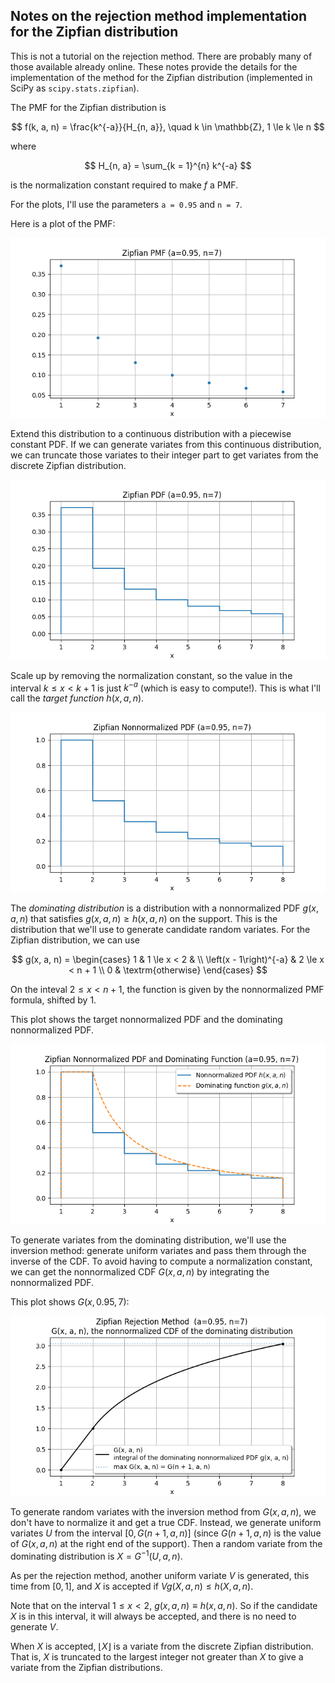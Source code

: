 Notes on the rejection method implementation for the Zipfian distribution
-------------------------------------------------------------------------

This is not a tutorial on the rejection method.  There are probably many of
those available already online.  These notes provide the details for the
implementation of the method for the Zipfian distribution (implemented in
SciPy as `scipy.stats.zipfian`).

The PMF for the Zipfian distribution is

$$
    f(k, a, n) = \frac{k^{-a}}{H_{n, a}}, \quad k \in \mathbb{Z}, 1 \le k \le n
$$

where

$$
    H_{n, a} = \sum_{k = 1}^{n} k^{-a}
$$

is the normalization constant required to make $f$ a PMF.

For the plots, I'll use the parameters `a = 0.95` and `n = 7`.

Here is a plot of the PMF:

![](https://github.com/WarrenWeckesser/experiments/blob/main/python/numpy/random-cython/docs/zipfian_pmf.png)

Extend this distribution to a continuous distribution with a piecewise constant PDF.
If we can generate variates from this continuous distribution, we can truncate those
variates to their integer part to get variates from the discrete Zipfian distribution.

![](https://github.com/WarrenWeckesser/experiments/blob/main/python/numpy/random-cython/docs/zipfian_pdf.png)

Scale up by removing the normalization constant, so the value in the interval
$k \le x < k + 1$ is just $k^{-a}$ (which is easy to compute!).  This is what
I'll call the *target function* $h(x, a, n)$.

![](https://github.com/WarrenWeckesser/experiments/blob/main/python/numpy/random-cython/docs/zipfian_nnpdf.png)

The *dominating distribution* is a distribution with a nonnormalized PDF $g(x, a, n)$ that
satisfies $g(x, a, n) \ge h(x, a, n)$ on the support.  This is the distribution that we'll
use to generate candidate random variates.  For the Zipfian distribution, we can use

$$
    g(x, a, n)
     = \begin{cases}
         1                       & 1 \le x < 2 &       \\
         \left(x - 1\right)^{-a} & 2 \le x < n + 1     \\
         0                       & \textrm{otherwise}
       \end{cases}
$$

On the inteval $2 \le x < n + 1$, the function is given by the
nonnormalized PMF formula, shifted by 1.

This plot shows the target nonnormalized PDF and the dominating nonnormalized PDF.

![](https://github.com/WarrenWeckesser/experiments/blob/main/python/numpy/random-cython/docs/zipfian_nnpdf_and_dom.png)

To generate variates from the dominating distribution, we'll use the inversion method:
generate uniform variates and pass them through the inverse of the CDF.  To avoid
having to compute a normalization constant, we can get the nonnormalized CDF
$G(x, a, n)$ by integrating the nonnormalized PDF.

This plot shows $G(x, 0.95, 7)$:

![](https://github.com/WarrenWeckesser/experiments/blob/main/python/numpy/random-cython/docs/zipfian_dom_nncdf.png)

To generate random variates with the inversion method from $G(x, a, n)$, we don't
have to normalize it and get a true CDF. Instead, we generate uniform variates $U$
from the interval $[0, G(n+1, a, n)]$ (since $G(n+1, a, n)$ is the value of
$G(x, a, n)$ at the right end of the support).  Then a random variate from the
dominating distribution is $X = G^{-1}(U, a, n)$.

As per the rejection method, another uniform variate $V$ is generated, this time
from $[0, 1]$, and $X$ is accepted if $V g(X, a, n) \le h(X, a, n)$.

Note that on the interval $1 \le x \lt 2$, $g(x, a, n) \equiv h(x, a, n)$.
So if the candidate $X$ is in this interval, it will always be accepted, and
there is no need to generate $V$.

When $X$ is accepted, $\lfloor X \rfloor$ is a variate from the discrete
Zipfian distribution. That is, $X$ is truncated to the largest integer not
greater than $X$ to give a variate from the Zipfian distributions.
